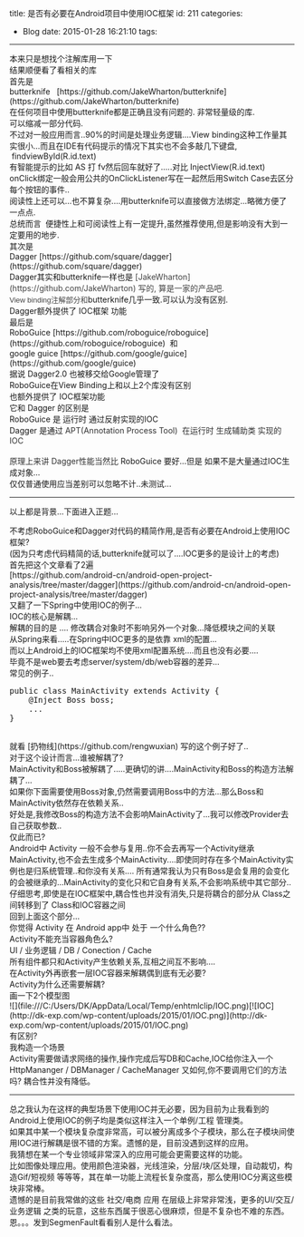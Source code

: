 title: 是否有必要在Android项目中使用IOC框架
id: 211
categories:
  - Blog
date: 2015-01-28 16:21:10
tags:
---

<div>本来只是想找个注解库用一下
<div>结果顺便看了看相关的库</div>
<div></div>
<div>首先是</div>
<div>butterknife   [https://github.com/JakeWharton/butterknife](https://github.com/JakeWharton/butterknife)</div>
<div></div>
<div>在任何项目中使用butterknife都是正确且没有问题的. 非常轻量级的库.</div>
<div>可以缩减一部分代码.</div>
<div>不过对一般应用而言..90%的时间是处理业务逻辑....View binding这种工作量其实很小...而且在IDE有代码提示的情况下其实也不会多敲几下键盘,  findviewById(R.id.text)</div>
<div>有智能提示的比如 AS 打 fv然后回车就好了.....对比 InjectView(R.id.text)</div>
<div></div>
<div>onClick绑定一般会用公共的OnClickListener写在一起然后用Switch Case去区分每个按钮的事件..</div>
<div>阅读性上还可以...也不算复杂....用butterknife可以直接做方法绑定...略微方便了一点点.</div>
<div></div>
<div>总统而言  便捷性上和可阅读性上有一定提升,虽然推荐使用,但是影响没有大到一定要用的地步.</div>
<div></div>
<div></div>
<div>其次是</div>
<div>Dagger [https://github.com/square/dagger](https://github.com/square/dagger)</div>
<div></div>
<div>Dagger其实和butterknife一样也是<span style="color: #999999;"> </span><span style="color: #444444;">[JakeWharton](https://github.com/JakeWharton) 写的, 算是一家的产品吧.</span></div>
<div><span style="color: #444444; font-family: Helvetica, arial, freesans, clean, sans-serif, 'Segoe UI Emoji', 'Segoe UI Symbol'; font-size: small;">View binding注解部分和</span>butterknife几乎一致.可以认为没有区别.</div>
<div>Dagger额外提供了 IOC框架 功能</div>
<div></div>
<div>最后是</div>
<div>RoboGuice [https://github.com/roboguice/roboguice](https://github.com/roboguice/roboguice)  和</div>
<div>google guice [https://github.com/google/guice](https://github.com/google/guice)</div>
<div></div>
<div>据说 Dagger2.0 也被移交给Google管理了</div>
<div></div>
<div>RoboGuice在View Binding上和以上2个库没有区别</div>
<div>也额外提供了 IOC框架功能</div>
<div></div>
<div>它和 Dagger 的区别是</div>
<div>RoboGuice 是 运行时 通过反射实现的IOC</div>
<div>Dagger 是通过 <span style="color: #333333;">APT(Annotation Process Tool)  在运行时 生成辅助类 实现的 IOC</span></div>
<div><span style="color: #333333;"> </span></div>
<div><span style="color: #333333;">原理上来讲 Dagger性能当然比 </span>RoboGuice 要好...但是 如果不是大量通过IOC生成对象...</div>
<div>仅仅普通使用应当差别可以忽略不计..未测试...</div>
<div>

* * *

以上都是背景...下面进入正题...

</div>
<div>不考虑RoboGuice和Dagger对代码的精简作用,是否有必要在Android上使用IOC框架?</div>
<div>(因为只考虑代码精简的话,butterknife就可以了....IOC更多的是设计上的考虑)</div>
<div></div>
<div>首先把这个文章看了2遍</div>
<div>[https://github.com/android-cn/android-open-project-analysis/tree/master/dagger](https://github.com/android-cn/android-open-project-analysis/tree/master/dagger)</div>
<div></div>
<div>又翻了一下Spring中使用IOC的例子...</div>
<div></div>
<div>IOC的核心是解耦...</div>
<div>解耦的目的是 .... 修改耦合对象时不影响另外一个对象...降低模块之间的关联</div>
<div></div>
<div>从Spring来看.....在Spring中IOC更多的是依靠 xml的配置...</div>
<div></div>
<div>而以上Android上的IOC框架均不使用xml配置系统....而且也没有必要....</div>
<div>毕竟不是web要去考虑server/system/db/web容器的差异...</div>
<div></div>
<div>常见的例子..</div>
<div></div>
<div>
<pre class="lang:default decode:true ">public class MainActivity extends Activity {
    @Inject Boss boss;
    ...
}</pre>
&nbsp;

</div>
<div></div>
<div>就看 [扔物线](https://github.com/rengwuxian) 写的这个例子好了..</div>
<div></div>
<div>对于这个设计而言...谁被解耦了?</div>
<div></div>
<div>MainActivity和Boss被解耦了.....更确切的讲....MainActivity和Boss的构造方法解耦了...</div>
<div>如果你下面需要使用Boss对象,仍然需要调用Boss中的方法...那么Boss和MainActivity依然存在依赖关系..</div>
<div>好处是,我修改Boss的构造方法不会影响MainActivity了...我可以修改Provider去自己获取参数..</div>
<div>仅此而已?</div>
<div></div>
<div>Android中 Activity 一般不会参与复用..你不会去再写一个Activity继承MainActivity,也不会去生成多个MainActivity....即使同时存在多个MainActivity实例也是归系统管理..和你没有关系.... 所有通常我认为只有Boss是会复用的会变化的会被继承的...MainActivity的变化只和它自身有关系,不会影响系统中其它部分..</div>
<div></div>
<div>仔细思考,即使是在IOC框架中,耦合性也并没有消失,只是将耦合的部分从 Class之间转移到了 Class和IOC容器之间</div>
<div>回到上面这个部分...</div>
<div></div>
<div>你觉得 Activity 在 Android app中 处于 一个什么角色??</div>
<div>Activity不能充当容器角色么?</div>
<div></div>
<div>UI / 业务逻辑 / DB / Conection / Cache</div>
<div>所有组件都只和Activity产生依赖关系,互相之间互不影响....</div>
<div></div>
<div>在Activity外再嵌套一层IOC容器来解耦偶到底有无必要?</div>
<div>Activity为什么还需要解耦?</div>
<div></div>
<div>画一下2个模型图</div>
<div></div>
<div>![](file:///C:/Users/DK/AppData/Local/Temp/enhtmlclip/IOC.png)[![IOC](http://dk-exp.com/wp-content/uploads/2015/01/IOC.png)](http://dk-exp.com/wp-content/uploads/2015/01/IOC.png)</div>
<div></div>
<div></div>
<div>有区别?</div>
<div>我构造一个场景</div>
<div>Activity需要做请求网络的操作,操作完成后写DB和Cache,IOC给你注入一个 HttpMananger / DBManager / CacheManager 又如何,你不要调用它们的方法吗? 耦合性并没有降低。</div>
</div>

<div></div>

<div>

* * *

</div>

<div>总之我认为在这样的典型场景下使用IOC并无必要，因为目前为止我看到的Android上使用IOC的例子均是类似这样注入一个单例/工程 管理类。</div>

<div></div>

<div>如果其中某一个模块复杂度非常高，可以被分离成多个子模块，那么在子模块间使用IOC进行解耦是很不错的方案。遗憾的是，目前没遇到这样的应用。</div>

<div>我猜想在某一个专业领域非常深入的应用可能会更需要这样的功能。</div>

<div></div>

<div>比如图像处理应用。使用颜色渲染器，光线渲染，分层/块/区处理，自动裁切，构造Gif/短视频 等等等，其在单一功能上流程长复杂度高，那么使用IOC分离这些模块非常棒。</div>

<div>遗憾的是目前我常做的这些 社交/电商 应用 在层级上非常非常浅，更多的UI/交互/业务逻辑 之类的玩意，这些东西属于很恶心很麻烦，但是不复杂也不难的东西。</div>

<div></div>

<div>恩。。。发到SegmenFault看看别人是什么看法。</div>
